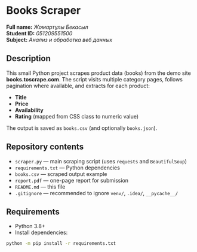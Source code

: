 # Books Scraper

**Full name:** _Жомартұлы Бекасыл_  
**Student ID:** _051209551500_  
**Subject:** _Анализ и обработка веб данных_

## Description
This small Python project scrapes product data (books) from the demo site **books.toscrape.com**. The script visits multiple category pages, follows pagination where available, and extracts for each product:

- **Title**
- **Price**
- **Availability**
- **Rating** (mapped from CSS class to numeric value)

The output is saved as `books.csv` (and optionally `books.json`).

## Repository contents
- `scraper.py` — main scraping script (uses `requests` and `BeautifulSoup`)  
- `requirements.txt` — Python dependencies  
- `books.csv` — scraped output example  
- `report.pdf` — one-page report for submission  
- `README.md` — this file  
- `.gitignore` — recommended to ignore `venv/`, `.idea/`, `__pycache__/`

## Requirements
- Python 3.8+  
- Install dependencies:
```bash
python -m pip install -r requirements.txt
